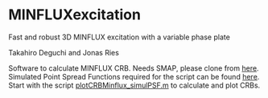 # MINFLUXexcitation
Fast and robust 3D MINFLUX excitation with a variable phase plate

Takahiro Deguchi and Jonas Ries

Software to calculate MINFLUX CRB. Needs SMAP, please clone from [here](https://github.com/jries/SMAP). Simulated Point Spread Functions required for the script can be found [here](https://ucloud.univie.ac.at/index.php/s/ZyedA9whJOqdKbg). Start with the script [plotCRBMinflux_simulPSF.m](/CRBcalculations) to calculate and plot CRBs. 

